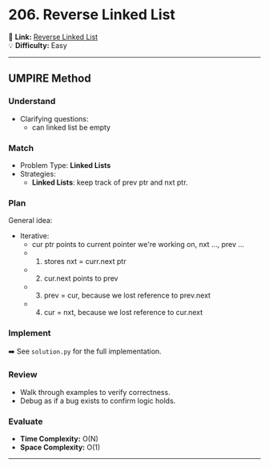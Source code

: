 # 206. Reverse Linked List

🔗 **Link:** [Reverse Linked List](https://leetcode.com/problems/reverse-linked-list/description/)  
💡 **Difficulty:** Easy

---


## UMPIRE Method

### Understand
- Clarifying questions:
  - can linked list be empty

### Match
- Problem Type: **Linked Lists**  
- Strategies:
  - **Linked Lists**: keep track of prev ptr and nxt ptr.

### Plan
General idea:  
- Iterative:
  - cur ptr points to current pointer we're working on, nxt ..., prev ...
  - 1. stores nxt = curr.next ptr
  - 2. cur.next points to prev
  - 3. prev = cur, because we lost reference to prev.next
  - 4. cur = nxt, because we lost reference to cur.next

### Implement
➡️ See `solution.py` for the full implementation.  

### Review
- Walk through examples to verify correctness.  
- Debug as if a bug exists to confirm logic holds.  

### Evaluate
- **Time Complexity:** O(N)  
- **Space Complexity:** O(1)  

---


